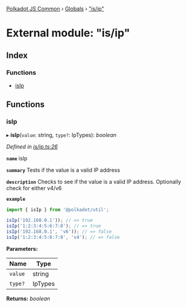 [Polkadot JS Common](../README.md) › [Globals](../globals.md) › ["is/ip"](_is_ip_.md)

# External module: "is/ip"

## Index

### Functions

* [isIp](_is_ip_.md#isip)

## Functions

###  isIp

▸ **isIp**(`value`: string, `type?`: IpTypes): *boolean*

*Defined in [is/ip.ts:26](https://github.com/polkadot-js/common/blob/336df0d7/packages/util/src/is/ip.ts#L26)*

**`name`** isIp

**`summary`** Tests if the value is a valid IP address

**`description`** 
Checks to see if the value is a valid IP address. Optionally check for either v4/v6

**`example`** 
<BR>

```javascript
import { isIp } from '@polkadot/util';

isIp('192.168.0.1')); // => true
isIp('1:2:3:4:5:6:7:8'); // => true
isIp('192.168.0.1', 'v6')); // => false
isIp('1:2:3:4:5:6:7:8', 'v4'); // => false
```

**Parameters:**

Name | Type |
------ | ------ |
`value` | string |
`type?` | IpTypes |

**Returns:** *boolean*
